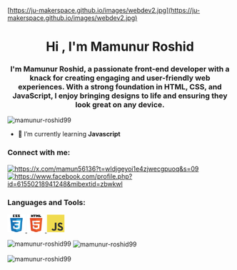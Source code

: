 [https://ju-makerspace.github.io/images/webdev2.jpg](https://ju-makerspace.github.io/images/webdev2.jpg)
<h1 align="center">Hi , I'm Mamunur Roshid</h1>
<h3 align="center">I'm Mamunur Roshid, a passionate front-end developer with a knack for creating engaging and user-friendly web experiences. With a strong foundation in HTML, CSS, and JavaScript, I enjoy bringing designs to life and ensuring they look great on any device.</h3>

<p align="left"> <img src="https://komarev.com/ghpvc/?username=mamunur-roshid99&label=Profile%20views&color=0e75b6&style=flat" alt="mamunur-roshid99" /> </p>

- 🌱 I’m currently learning **Javascript**

<h3 align="left">Connect with me:</h3>
<p align="left">
<a href="https://twitter.com/https://x.com/mamun56136?t=wldjgeyoi1e4zjwecgpuoq&s=09" target="blank"><img align="center" src="https://raw.githubusercontent.com/rahuldkjain/github-profile-readme-generator/master/src/images/icons/Social/twitter.svg" alt="https://x.com/mamun56136?t=wldjgeyoi1e4zjwecgpuoq&s=09" height="30" width="40" /></a>
<a href="https://fb.com/https://www.facebook.com/profile.php?id=61550218941248&mibextid=zbwkwl" target="blank"><img align="center" src="https://raw.githubusercontent.com/rahuldkjain/github-profile-readme-generator/master/src/images/icons/Social/facebook.svg" alt="https://www.facebook.com/profile.php?id=61550218941248&mibextid=zbwkwl" height="30" width="40" /></a>
</p>

<h3 align="left">Languages and Tools:</h3>
<p align="left"> <a href="https://www.w3schools.com/css/" target="_blank" rel="noreferrer"> <img src="https://raw.githubusercontent.com/devicons/devicon/master/icons/css3/css3-original-wordmark.svg" alt="css3" width="40" height="40"/> </a> <a href="https://www.w3.org/html/" target="_blank" rel="noreferrer"> <img src="https://raw.githubusercontent.com/devicons/devicon/master/icons/html5/html5-original-wordmark.svg" alt="html5" width="40" height="40"/> </a> <a href="https://developer.mozilla.org/en-US/docs/Web/JavaScript" target="_blank" rel="noreferrer"> <img src="https://raw.githubusercontent.com/devicons/devicon/master/icons/javascript/javascript-original.svg" alt="javascript" width="40" height="40"/> </a> </p>

<p><img align="left" src="https://github-readme-stats.vercel.app/api/top-langs?username=mamunur-roshid99&show_icons=true&locale=en&layout=compact" alt="mamunur-roshid99" /></p>

<p>&nbsp;<img align="center" src="https://github-readme-stats.vercel.app/api?username=mamunur-roshid99&show_icons=true&locale=en" alt="mamunur-roshid99" /></p>

<p><img align="center" src="https://github-readme-streak-stats.herokuapp.com/?user=mamunur-roshid99&" alt="mamunur-roshid99" /></p>
